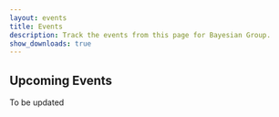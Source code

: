 ```yaml
---
layout: events
title: Events
description: Track the events from this page for Bayesian Group.
show_downloads: true
---
```


## Upcoming Events

To be updated